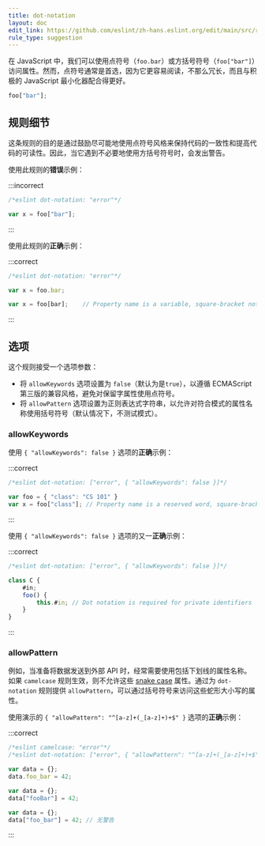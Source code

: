 ```yaml
---
title: dot-notation
layout: doc
edit_link: https://github.com/eslint/zh-hans.eslint.org/edit/main/src/rules/dot-notation.md
rule_type: suggestion
---
```


在 JavaScript 中，我们可以使用点符号（`foo.bar`）或方括号符号（`foo["bar"]`）访问属性。然而，点符号通常是首选，因为它更容易阅读，不那么冗长，而且与积极的 JavaScript 最小化器配合得更好。

```js
foo["bar"];
```

## 规则细节

这条规则的目的是通过鼓励尽可能地使用点符号风格来保持代码的一致性和提高代码的可读性。因此，当它遇到不必要地使用方括号符号时，会发出警告。

使用此规则的**错误**示例：

:::incorrect

```js
/*eslint dot-notation: "error"*/

var x = foo["bar"];
```

:::

使用此规则的**正确**示例：

:::correct

```js
/*eslint dot-notation: "error"*/

var x = foo.bar;

var x = foo[bar];    // Property name is a variable, square-bracket notation required
```

:::

## 选项

这个规则接受一个选项参数：

* 将 `allowKeywords` 选项设置为 `false`（默认为是`true`），以遵循 ECMAScript 第三版的兼容风格，避免对保留字属性使用点符号。
* 将 `allowPattern` 选项设置为正则表达式字符串，以允许对符合模式的属性名称使用括号符号（默认情况下，不测试模式）。

### allowKeywords

使用 `{ "allowKeywords": false }` 选项的**正确**示例：

:::correct

```js
/*eslint dot-notation: ["error", { "allowKeywords": false }]*/

var foo = { "class": "CS 101" }
var x = foo["class"]; // Property name is a reserved word, square-bracket notation required
```

:::

使用 `{ "allowKeywords": false }` 选项的又一**正确**示例：

:::correct

```js
/*eslint dot-notation: ["error", { "allowKeywords": false }]*/

class C {
    #in;
    foo() {
        this.#in; // Dot notation is required for private identifiers
    }
}
```

:::

### allowPattern

例如，当准备将数据发送到外部 API 时，经常需要使用包括下划线的属性名称。如果 `camelcase` 规则生效，则不允许这些 [snake case](https://en.wikipedia.org/wiki/Snake_case) 属性。通过为 `dot-notation` 规则提供 `allowPattern`，可以通过括号符号来访问这些蛇形大小写的属性。

使用演示的 `{ "allowPattern": "^[a-z]+(_[a-z]+)+$" }` 选项的**正确**示例：

:::correct

```js
/*eslint camelcase: "error"*/
/*eslint dot-notation: ["error", { "allowPattern": "^[a-z]+(_[a-z]+)+$" }]*/

var data = {};
data.foo_bar = 42;

var data = {};
data["fooBar"] = 42;

var data = {};
data["foo_bar"] = 42; // 无警告
```

:::

